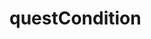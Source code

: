 # questCondition
<?php
$weapons = ['fists', 'whip', 'gun'] ;
$opponentWeapon = $weapons[rand(0,2)] ; // Cela permet de choisir une arme de manière aléatoire.

if ($opponentWeapon === 'fists'){
    $indyWeapon = 'gun';
} elseif ($opponentWeapon === 'whip'){
    $indyWeapon = 'fists';
} elseif ($opponentWeapon === 'gun'){
    $indyWeapon = 'whip';
} else{
    $indyWeapon = '';
}

echo "The adversary uses $opponentWeapon and  Indy uses  $indyWeapon , Indy is the winner!";
?>

<?
